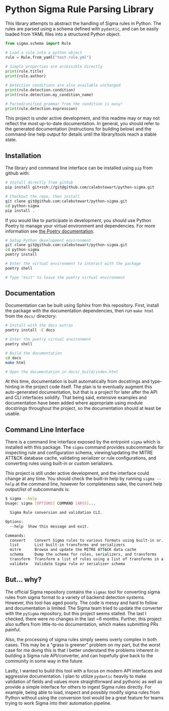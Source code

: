 # Python Sigma Rule Parsing Library

This library attempts to abstract the handling of Sigma rules in Python.
The rules are parsed using a schema defined with `pydantic`, and can be
easily loaded from YAML files into a structured Python object.

```py
from sigma.schema import Rule

# Load a rule into a python object
rule = Rule.from_yaml("test-rule.yml")
    
# Simple properties are accessible directly
print(rule.title)
print(rule.author)

# Detection conditions are also available unchanged
print(rule.detection.condition)
print(rule.detection.my_condition_name)

# Parsed/unified grammar from the condition is easy!
print(rule.detection.expression)
```

This project is under active development, and this readme may or may not
reflect the most up-to-date documentation. In general, you should refer
to the generated documentation (instructions for building below) and the
command-line help output for details until the library/tools reach a
stable state.

## Installation

The library and command line interface can be installed using `pip` from
github with:

``` sh
# Install directly from github
pip install git+ssh://git@github.com/calebstewart/python-sigma.git

# Checkout the repo, then install
git clone git@github.com:calebstewart/python-sigma.git
cd python-sigma
pip install .
```

If you would like to participate in development, you should use Python
Poetry to manage your virtual environment and dependencies. For more
information see [the Poetry documentation](https://python-poetry.org/docs/).

``` sh
# Setup Python development environment
git clone git@github.com:calebstewart/python-sigma.git
cd python-sigma
poetry install

# Enter the virtual environment to interact with the package
poetry shell

# Type "exit" to leave the poetry virtual environment
```

## Documentation

Documentation can be built using Sphinx from this repository. First,
install the package with the documentation dependencies, then run
`make html` from the `docs/` directory:

``` sh
# Install with the docs extras
poetry install -E docs

# Enter the poetry virtual environment
poetry shell

# Build the documentation
cd docs
make html

# Open the documentation in docs/_build/index.html
```

At this time, documentation is built automatically from docstrings and
type-hinting in the project code itself. The plan is to eventually augment
this auto-generated documentation, but that is a project for later after
the API and CLI interfaces solidify. That being said, extensive examples
and documentation have been added where appropriate using module docstrings
throughout the project, so the documentation should at least be usable.

## Command Line Interface

There is a command line interface exposed by the entrpoint `sigma` which
is installed with this package. The `sigma` command provides subcommands
for inspecting rule and configuration schema, viewing/updating the MITRE
ATT&CK database cache, validating serializer or rule configurations, and
converting rules using built-in or custom serializers.

This project is still under active development, and the interface could
change at any time. You should check the built-in help by running 
`sigma --help` at the command line, however for completeness sake, the
current help output/list of subcommands is:

``` sh
$ sigma --help
Usage: sigma [OPTIONS] COMMAND [ARGS]...

  Sigma Rule conversion and validation CLI.

Options:
  --help  Show this message and exit.

Commands:
  convert    Convert Sigma rules to various formats using built-in or...
  list       List built-in transforms and serializers
  mitre      Browse and update the MITRE ATT&CK data cache
  schema     Dump the schema for rules, serializers, and transforms
  transform  Transform a list of rules using a list of transforms in a...
  validate   Validate Sigma rule or serializer schema
```

## But... why?

The official Sigma repository contains the `sigmac` tool for converting
sigma rules from sigma format to a variety of backend detection systems.
However, this tool has aged poorly. The code is messy and hard to follow
and documentation is limited. The Sigma team tried to update the converter
with the `pySigma` repository, but this project seems stalled. The last
I checked, there were no changes in the last ~6 months. Further, this
project also suffers from little-to-no documentation, which makes submitting
PRs painful.

Also, the processing of sigma rules simply seems overly complex in both
cases. This may be a "grass is greener" problem on my part, but the worst
case for me doing this is that I better understand the problems inherent
in building a Sigma rule API/converter, and can hopefully give back to the
community in some way in the future.

Lastly, I wanted to build this tool with a focus on modern API interfaces
and aggressive documentation. I plan to utilize `pydantic` heavily to make
validation of fields and values more straightforward and pythonic as well
as provide a simple interface for others to ingest Sigma rules directly.
For example, being able to load, inspect and possibly modify sigma rules
from Python without using the conversion tool would be a great feature for
teams trying to work Sigma into their automation pipeline.

